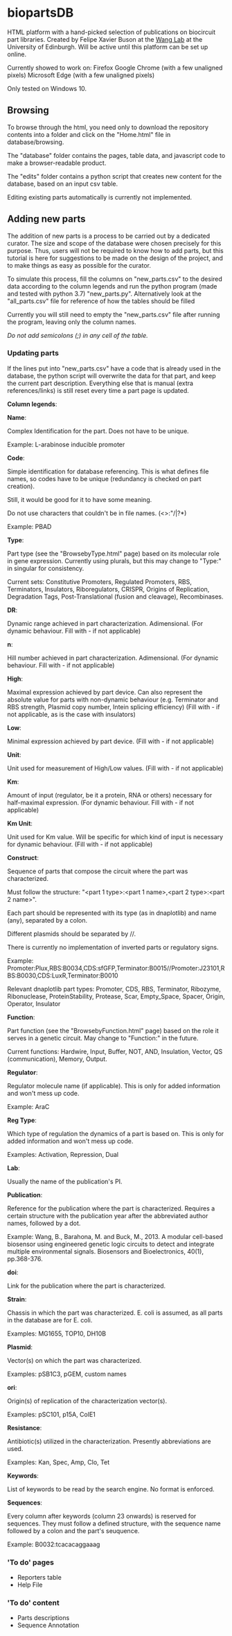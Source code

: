 # biopartsDB

HTML platform with a hand-picked selection of publications on biocircuit part libraries. Created by Felipe Xavier Buson at the [Wang Lab](http://wang.bio.ed.ac.uk/) at the University of Edinburgh. Will be active until this platform can be set up online.

Currently showed to work on:
Firefox
Google Chrome (with a few unaligned pixels)
Microsoft Edge (with a few unaligned pixels)

Only tested on Windows 10.

## Browsing

To browse through the html, you need only to download the repository contents into a folder and click on the "Home.html" file in database/browsing.

The "database" folder contains the pages, table data, and javascript code to make a browser-readable product.

The "edits" folder contains a python script that creates new content for the database, based on an input csv table.

Editing existing parts automatically is currently not implemented.

## Adding new parts

The addition of new parts is a process to be carried out by a dedicated curator. The size and scope of the database were chosen precisely for this purpose. Thus, users will not be required to know how to add parts, but this tutorial is here for suggestions to be made on the design of the project, and to make things as easy as possible for the curator.

To simulate this process, fill the columns on "new_parts.csv" to the desired data according to the column legends and run the python program (made and tested with python 3.7) "new_parts.py". Alternatively look at the "all_parts.csv" file for reference of how the tables should be filled

Currently you will still need to empty the "new_parts.csv" file after running the program, leaving only the column names.

*Do not add semicolons (;) in any cell of the table.*

### Updating parts

If the lines put into "new_parts.csv" have a code that is already used in the database, the python script will overwrite the data for that part, and keep the current part description. Everything else that is manual (extra references/links) is still reset every time a part page is updated.

**Column legends**:

**Name**:

Complex Identification for the part. Does not have to be unique.

Example: L-arabinose inducible promoter

**Code**:

Simple identification for database referencing. This is what defines file names, so codes have to be unique (redundancy is checked on part creation).

Still, it would be good for it to have some meaning.

Do not use characters that couldn't be in file names. (<>:"/\|?*)

Example: PBAD

**Type**:

Part type (see the "BrowsebyType.html" page) based on its molecular role in gene expression. Currently using plurals, but this may change to "Type:" in singular for consistency.

Current sets: Constitutive Promoters, Regulated Promoters, RBS, Terminators, Insulators, Riboregulators, CRISPR, Origins of Replication, Degradation Tags, Post-Translational (fusion and cleavage), Recombinases.

**DR**:

Dynamic range achieved in part characterization. Adimensional.
(For dynamic behaviour. Fill with - if not applicable)

**n**:

Hill number achieved in part characterization. Adimensional.
(For dynamic behaviour. Fill with - if not applicable)

**High**:

Maximal expression achieved by part device. Can also represent the absolute value for parts with non-dynamic behaviour (e.g. Terminator and RBS strength, Plasmid copy number, Intein splicing efficiency)
(Fill with - if not applicable, as is the case with insulators)

**Low**:

Minimal expression achieved by part device.
(Fill with - if not applicable)

**Unit**:

Unit used for measurement of High/Low values.
(Fill with - if not applicable)

**Km**:

Amount of input (regulator, be it a protein, RNA or others) necessary for half-maximal expression.
(For dynamic behaviour. Fill with - if not applicable)

**Km Unit**:

Unit used for Km value. Will be specific for which kind of input is necessary for dynamic behaviour.
(Fill with - if not applicable)

**Construct**:

Sequence of parts that compose the circuit where the part was characterized.

Must follow the structure: "<part 1 type>:<part 1 name>,<part 2 type>:<part 2 name>".

Each part should be represented with its type (as in dnaplotlib) and name (any), separated by a colon.

Different plasmids should be separated by //.

There is currently no implementation of inverted parts or regulatory signs.

Example: Promoter:Plux,RBS:B0034,CDS:sfGFP,Terminator:B0015//Promoter:J23101,RBS:B0030,CDS:LuxR,Terminator:B0010

Relevant dnaplotlib part types: Promoter, CDS, RBS, Terminator, Ribozyme, Ribonuclease, ProteinStability, Protease, Scar, Empty_Space, Spacer, Origin, Operator, Insulator

**Function**:

Part function (see the "BrowsebyFunction.html" page) based on the role it serves in a genetic circuit. May change to "Function:" in the future.

Current functions: Hardwire, Input, Buffer, NOT, AND, Insulation, Vector, QS (communication), Memory, Output.

**Regulator**:

Regulator molecule name (if applicable). This is only for added information and won't mess up code.

Example: AraC

**Reg Type**:

Which type of regulation the dynamics of a part is based on. This is only for added information and won't mess up code.

Examples: Activation, Repression, Dual

**Lab**:

Usually the name of the publication's PI.

**Publication**:

Reference for the publication where the part is characterized. Requires a certain structure with the publication year after the abbreviated author names, followed by a dot.

Example: Wang, B., Barahona, M. and Buck, M., 2013. A modular cell-based biosensor using engineered genetic logic circuits to detect and integrate multiple environmental signals. Biosensors and Bioelectronics, 40(1), pp.368-376.

**doi**:

Link for the publication where the part is characterized.

**Strain**:

Chassis in which the part was characterized. E. coli is assumed, as all parts in the database are for E. coli.

Examples: MG1655, TOP10, DH10B

**Plasmid**:

Vector(s) on which the part was characterized.

Examples: pSB1C3, pGEM, custom names

**ori**:

Origin(s) of replication of the characterization vector(s).

Examples: pSC101, p15A, ColE1

**Resistance**:

Antibiotic(s) utilized in the characterization. Presently abbreviations are used.

Examples: Kan, Spec, Amp, Clo, Tet

**Keywords**:

List of keywords to be read by the search engine. No format is enforced.

**Sequences**:

Every column after keywords (column 23 onwards) is reserved for sequences. They must follow a defined structure, with the sequence name followed by a colon and the part's seuquence.

Example: B0032:tcacacaggaaag

### 'To do' pages

- Reporters table
- Help File

### 'To do' content

- Parts descriptions
- Sequence Annotation
